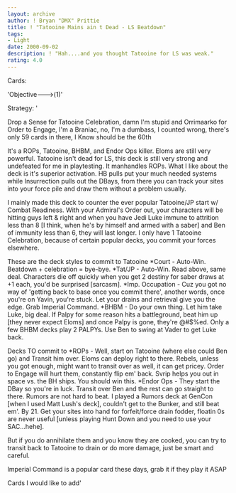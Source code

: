 ```yaml
---
layout: archive
author: ! Bryan "DMX" Prittie
title: ! "Tatooine Mains ain t Dead - LS Beatdown"
tags:
- Light
date: 2000-09-02
description: ! "Hah....and you thought Tatooine for LS was weak."
rating: 4.0
---
```

Cards: 

'Objective--->(1)'

Strategy: '

Drop a Sense for Tatooine Celebration, damn I'm stupid and Orrimaarko for Order to Engage, I'm a Braniac, no, I'm a dumbass, I counted wrong, there's only 59 cards in there, I Know should be the 60th

It's a ROPs, Tatooine, BHBM, and Endor Ops killer.  Eloms are still very powerful.  Tatooine isn't dead for LS, this deck is still very strong and undefeated for me in playtesting.	It manhandles ROPs.  What I like about the deck is it's superior activation.  HB pulls put your much needed systems while Insurrection pulls out the DBays, from there you can track your sites into your force pile and draw them without a problem usually.

I mainly made this deck to counter the ever popular Tatooine/JP start w/ Combat Readiness.  With your Admiral's Order out, your characters will be hitting guys left & right and when you have Jedi Luke immune to attrition less than 8 [I think, when he's by himself and armed with a saber] and Ben of immunity less than 6, they will last longer.  I only have 1 Tatooine Celebration, because of certain popular decks, you commit your forces elsewhere.

These are the deck styles to commit to Tatooine
*Court - Auto-Win.  Beatdown + celebration = bye-bye.
*Tat/JP - Auto-Win.  Read above, same deal.  Characters die off quickly when you get 2 destiny for saber draws at +1 each, you'd be surprised [sarcasm].
*Imp. Occupation - Cuz you got no way of 'getting back to base once you commit there', another words, once you're on Yavin, you're stuck.  Let your drains and retrieval give you the edge.  Grab Imperial Command.
*BHBM - Do your own thing.  Let him take Luke, big deal.  If Palpy for some reason hits a battleground, beat him up [they never expect Eloms] and once Palpy is gone, they're @#$%ed.	Only a few BHBM decks play 2 PALPYs.  Use Ben to swing at Vader to get Luke back.

Decks TO commit to
*ROPs - Well, start on Tatooine (where else could Ben go) and Transit him over.  Eloms can deploy right to there.  Rebels, unless you got enough, might want to transit over as well, it can get pricey.  Order to Engage will hurt them, constantly flip em' back.  Svrip helps you out in space vs. the BH ships. You should win this.
*Endor Ops - They start the DBay so you're in luck.  Transit over Ben and the rest can go straight to there.  Rumors are not hard to beat.  I played a Rumors deck at GenCon [when I used Matt Lush's deck], couldn't get to the Bunker, and still beat em'.  By 21.  Get your sites into hand for forfeit/force drain fodder, floatin 0s are never useful [unless playing Hunt Down and you need to use your SAC...hehe].

But if you do annihilate them and you know they are cooked, you can try to transit back to Tatooine to drain or do more damage, just be smart and careful.

Imperial Command is a popular card these days, grab it if they play it ASAP

Cards I would like to add'